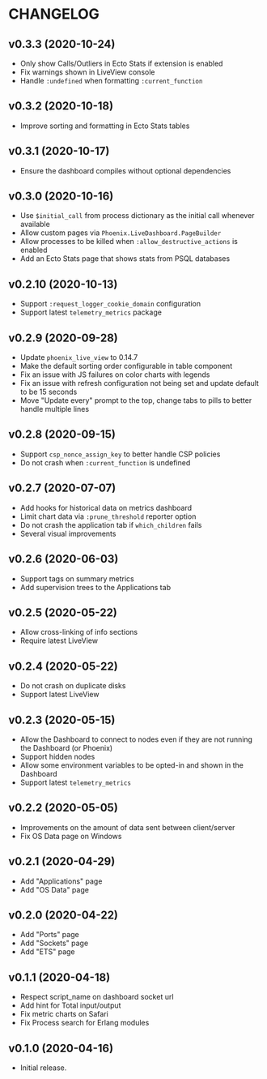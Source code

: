 # CHANGELOG

## v0.3.3 (2020-10-24)

* Only show Calls/Outliers in Ecto Stats if extension is enabled
* Fix warnings shown in LiveView console
* Handle `:undefined` when formatting `:current_function`

## v0.3.2 (2020-10-18)

* Improve sorting and formatting in Ecto Stats tables

## v0.3.1 (2020-10-17)

* Ensure the dashboard compiles without optional dependencies

## v0.3.0 (2020-10-16)

* Use `$initial_call` from process dictionary as the initial call whenever available
* Allow custom pages via `Phoenix.LiveDashboard.PageBuilder`
* Allow processes to be killed when `:allow_destructive_actions` is enabled
* Add an Ecto Stats page that shows stats from PSQL databases

## v0.2.10 (2020-10-13)

* Support `:request_logger_cookie_domain` configuration
* Support latest `telemetry_metrics` package

## v0.2.9 (2020-09-28)

* Update `phoenix_live_view` to 0.14.7
* Make the default sorting order configurable in table component
* Fix an issue with JS failures on color charts with legends
* Fix an issue with refresh configuration not being set and update default to be 15 seconds
* Move "Update every" prompt to the top, change tabs to pills to better handle multiple lines

## v0.2.8 (2020-09-15)

* Support `csp_nonce_assign_key` to better handle CSP policies
* Do not crash when `:current_function` is undefined

## v0.2.7 (2020-07-07)

* Add hooks for historical data on metrics dashboard
* Limit chart data via `:prune_threshold` reporter option
* Do not crash the application tab if `which_children` fails
* Several visual improvements

## v0.2.6 (2020-06-03)

* Support tags on summary metrics
* Add supervision trees to the Applications tab

## v0.2.5 (2020-05-22)

* Allow cross-linking of info sections
* Require latest LiveView

## v0.2.4 (2020-05-22)

* Do not crash on duplicate disks
* Support latest LiveView

## v0.2.3 (2020-05-15)

* Allow the Dashboard to connect to nodes even if they are not running the Dashboard (or Phoenix)
* Support hidden nodes
* Allow some environment variables to be opted-in and shown in the Dashboard
* Support latest `telemetry_metrics`

## v0.2.2 (2020-05-05)

* Improvements on the amount of data sent between client/server
* Fix OS Data page on Windows

## v0.2.1 (2020-04-29)

* Add "Applications" page
* Add "OS Data" page

## v0.2.0 (2020-04-22)

* Add "Ports" page
* Add "Sockets" page
* Add "ETS" page

## v0.1.1 (2020-04-18)

* Respect script_name on dashboard socket url
* Add hint for Total input/output
* Fix metric charts on Safari
* Fix Process search for Erlang modules

## v0.1.0 (2020-04-16)

* Initial release.
